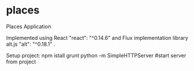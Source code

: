 # places
Places Application

Implemented using React "react": "^0.14.6" and Flux implementation library alt.js "alt": "^0.18.1" .

Setup project:
    npm istall
    grunt
    python -m SimpleHTTPServer #start server from project

